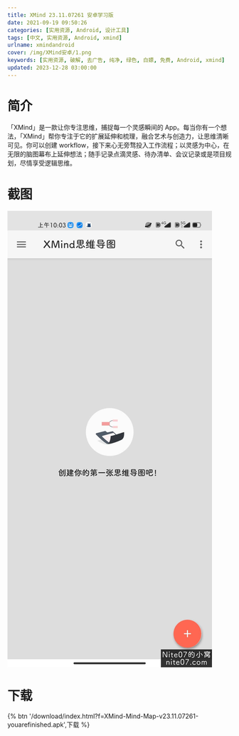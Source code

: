```yaml
---
title: XMind 23.11.07261 安卓学习版
date: 2021-09-19 09:50:26
categories: [实用资源, Android, 设计工具]
tags: [中文, 实用资源, Android, xmind]
urlname: xmindandroid
cover: /img/XMind安卓/1.png
keywords: [实用资源, 破解, 去广告, 纯净, 绿色, 白嫖, 免费, Android, xmind]
updated: 2023-12-28 03:00:00
---
```


# 简介

「XMind」是一款让你专注思维，捕捉每一个灵感瞬间的 App。每当你有一个想法，「XMind」帮你专注于它的扩展延伸和梳理，融合艺术与创造力，让思维清晰可见。你可以创建 workflow，接下来心无旁骛投入工作流程；以灵感为中心，在无限的脑图幕布上延伸想法；随手记录点滴灵感、待办清单、会议记录或是项目规划，尽情享受逻辑思维。

# 截图

![](/img/XMind安卓/2.jpg)

# 下载

{% btn '/download/index.html?f=XMind-Mind-Map-v23.11.07261-youarefinished.apk',下载 %}
